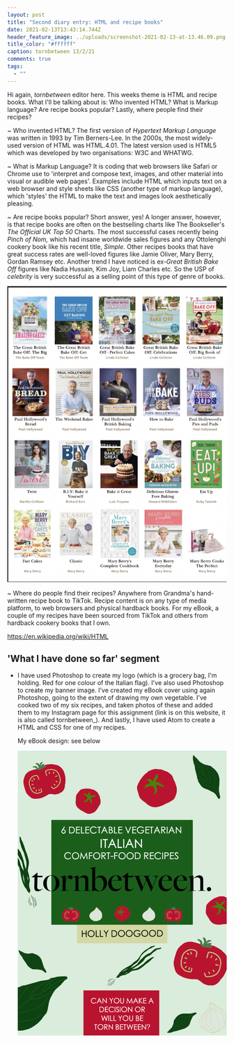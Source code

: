 ```yaml
---
layout: post
title: "Second diary entry: HTML and recipe books"
date: 2021-02-13T13:43:14.744Z
header_feature_image: ../uploads/screenshot-2021-02-13-at-13.46.09.png
title_color: "#ffffff"
caption: tornbetween 13/2/21
comments: true
tags:
  - ""
---
```

[](https://en.wikipedia.org/wiki/HTML)Hi again, *tornbetween* editor here. This weeks theme is HTML and recipe books. What I'll be talking about is: Who invented HTML? What is Markup language? Are recipe books popular? Lastly, where people find their recipes?

~ Who invented HTML? The first version of *Hypertext Markup Language* was written in 1993 by Tim Berners-Lee. In the 2000s, the most widely-used version of HTML was HTML.4.01. The latest version used is HTML5 which was developed by two organisations: W3C and WHATWG.

~ What is Markup Language? It is coding that web browsers like Safari or Chrome use to 'interpret and compose text, images, and other material into visual or audible web pages'. Examples include HTML which inputs text on a web browser and style sheets like CSS (another type of markup language), which 'styles' the HTML to make the text and images look aesthetically pleasing. 

~ Are recipe books popular? Short answer, yes! A longer answer, however, is that recipe books are often on the bestselling charts like The Bookseller's *The Official UK Top 50* Charts. The most successful cases recently being *Pinch of Nom,* which had insane worldwide sales figures and any Ottolenghi cookery book like his recent title, *Simple*. Other recipes books that have great success rates are well-loved figures like Jamie Oliver, Mary Berry, Gordan Ramsey etc. Another trend I have noticed is ex-*Great British Bake Off* figures like Nadia Hussain, Kim Joy, Liam Charles etc. So the USP of *celebrity* is very successful as a selling point of this type of genre of books.

![Array of The Great British Bake-Off book covers](../uploads/screenshot-2021-02-16-at-11.11.47.png "The Great British Bake-Off book covers")

~ Where do people find their recipes? Anywhere from Grandma's hand-written recipe book to TikTok. Recipe content is on any type of media platform, to web browsers and physical hardback books. For my eBook, a couple of my recipes have been sourced from TikTok and others from hardback cookery books that I own.

<https://en.wikipedia.org/wiki/HTML>

## **'What I have done so far' segment**

* I have used Photoshop to create my logo (which is a grocery bag, I'm holding. Red for one colour of the Italian flag). I've also used Photoshop to create my banner image. I've created my eBook cover using again Photoshop, going to the extent of drawing my own vegetable. I've cooked two of my six recipes, and taken photos of these and added them to my Instagram page for this assignment (link is on this website, it is also called tornbetween_). And lastly, I have used Atom to create a HTML and CSS for one of my recipes.

  My eBook design: see below 

  ![eBook cover for tornbetween's new and upcoming Italian-inspired recipe book. Has an arrangement of hand-drawn vegetable illustrations, all colours of the Italian flag. ](../uploads/ebook-coverpsd.jpg "tornbetween eBook cover")